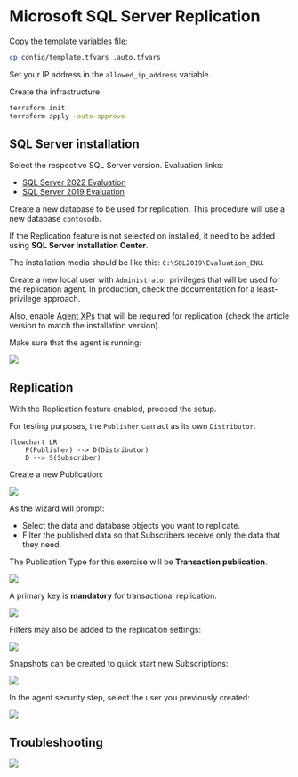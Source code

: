 # Microsoft SQL Server Replication

Copy the template variables file:

```sh
cp config/template.tfvars .auto.tfvars
```

Set your IP address in the `allowed_ip_address` variable.

Create the infrastructure:

```sh
terraform init
terraform apply -auto-approve
```

## SQL Server installation

Select the respective SQL Server version. Evaluation links:

- [SQL Server 2022 Evaluation](https://www.microsoft.com/en-us/evalcenter/evaluate-sql-server-2022)
- [SQL Server 2019 Evaluation](https://www.microsoft.com/en-us/evalcenter/evaluate-sql-server-2019)

Create a new database to be used for replication. This procedure will use a new database `contosodb`.

If the Replication feature is not selected on installed, it need to be added using **SQL Server Installation Center**.

The installation media should be like this: `C:\SQL2019\Evaluation_ENU`.

Create a new local user with `Administrator` privileges that will be used for the replication agent. In production, check the documentation for a least-privilege approach.

Also, enable [Agent XPs][1] that will be required for replication (check the article version to match the installation version).

Make sure that the agent is running:

<img src=".assets/agent-running.png" />

## Replication

With the Replication feature enabled, proceed the setup.

For testing purposes, the `Publisher` can act as its own `Distributor`.

```mermaid
flowchart LR
    P(Publisher) --> D(Distributor)
    D --> S(Subscriber)
```

Create a new Publication:

<img src=".assets/new-publication.png" />

As the wizard will prompt:

- Select the data and database objects you want to replicate.
- Filter the published data so that Subscribers receive only the data that they need.

The Publication Type for this exercise will be **Transaction publication**.

<img src=".assets/publication-type.png" />

A primary key is **mandatory** for transactional replication.

<img src=".assets/articles.png" />

Filters may also be added to the replication settings:

<img src=".assets/filters.png" />

Snapshots can be created to quick start new Subscriptions:

<img src=".assets/snapshots.png" />

In the agent security step, select the user you previously created:

<img src=".assets/agent-security.png" />


## Troubleshooting

<img src=".assets/agent-monitor.png" />

[1]: https://learn.microsoft.com/en-us/sql/database-engine/configure-windows/agent-xps-server-configuration-option?view=sql-server-ver15
